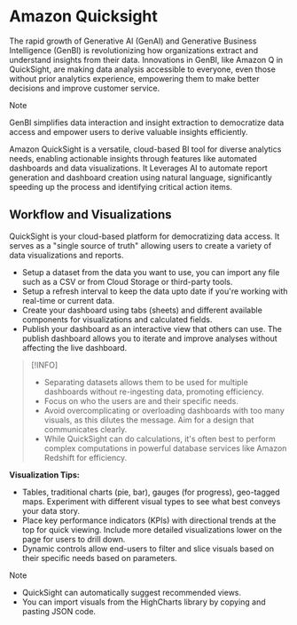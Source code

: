 # Amazon Quicksight

The rapid growth of Generative AI (GenAI) and Generative Business Intelligence (GenBI) is revolutionizing how organizations extract and understand insights from their data. Innovations in GenBI, like Amazon Q in QuickSight, are making data analysis accessible to everyone, even those without prior analytics experience, empowering them to make better decisions and improve customer service.

>[!NOTE]
GenBI simplifies data interaction and insight extraction to democratize data access and empower users to derive valuable insights efficiently.

Amazon QuickSight is a  versatile, cloud-based BI tool for diverse analytics needs, enabling actionable insights through features like automated dashboards and data visualizations. It Leverages AI to automate report generation and dashboard creation using natural language, significantly speeding up the process and identifying critical action items.

## Workflow and Visualizations

QuickSight is your cloud-based platform for democratizing data access. It serves as a "single source of truth" allowing users to create a variety of data visualizations and reports.

- Setup a dataset from the data you want to use, you can import any file such as a CSV or from Cloud Storage or third-party tools.
- Setup a refresh interval to keep the data upto date if you're working with real-time or current data.
- Create your dashboard using tabs (sheets) and different available components for visualizations and calculated fields.
- Publish your dashboard as an interactive view that others can use. The publish dashboard allows you to iterate and improve analyses without affecting the live dashboard.

>[!INFO]
>- Separating datasets allows them to be used for multiple dashboards without re-ingesting data, promoting efficiency.
>- Focus on who the users are and their specific needs.
>- Avoid overcomplicating or overloading dashboards with too many visuals, as this dilutes the message. Aim for a design that communicates clearly.
>- While QuickSight can do calculations, it's often best to perform complex computations in powerful database services like Amazon Redshift for efficiency.

**Visualization Tips:**
- Tables, traditional charts (pie, bar), gauges (for progress), geo-tagged maps. Experiment with different visual types to see what best conveys your data story.
- Place key performance indicators (KPIs) with directional trends at the top for quick viewing. Include more detailed visualizations lower on the page for users to drill down.
- Dynamic controls allow end-users to filter and slice visuals based on their specific needs based on parameters.

> [!NOTE]
> - QuickSight can automatically suggest recommended views.
> - You can import visuals from the HighCharts library by copying and pasting JSON code.

